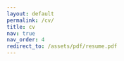 ```yaml
---
layout: default
permalink: /cv/
title: cv
nav: true
nav_order: 4
redirect_to: /assets/pdf/resume.pdf
---
```

